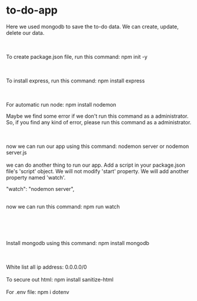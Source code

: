 # to-do-app

Here we used mongodb to save the to-do data.
We can create, update, delete our data.

<br><br>
To create package.json file, run this command:
npm init -y

<br><br>
To install express, run this command:
npm install express

<br><br>
For automatic run node:
npm install nodemon
<br>

Maybe we find some error if we don't run this command as a administrator. 
So, if you find any kind of error, please run this command as a administrator.

<br><br>
now we can run our app using this command:
nodemon server or nodemon server.js
<br><br>
we can do another thing to run our app.
Add a script in your package.json file's 'script' object.
We will not modify 'start' property. We will add another property named 'watch'.

"watch": "nodemon server",
<br><br>


now we can run this command:
npm run watch

<br><br>
<br><br>
Install mongodb using this command:
npm install mongodb

<br>
<br>
White list all ip address: 0.0.0.0/0

<br>
<br>
To secure out html:
npm install sanitize-html

<br>
<br>
For .env file:
npm i dotenv